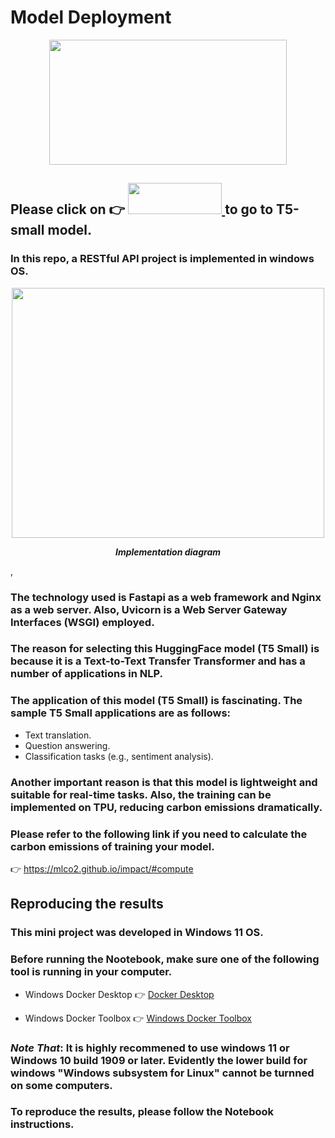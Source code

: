# Model Deployment

<p align="center">
  <img width="380" height="200" src="https://miro.medium.com/max/1280/0*xfXDPjASztwmJlOa.gif">
</p>



## Please click on 👉  [<img src="https://camo.githubusercontent.com/b253a30b83a0724f3f74f3f58236fb49ced8d7b27cb15835c9978b54e444ab08/68747470733a2f2f68756767696e67666163652e636f2f64617461736574732f68756767696e67666163652f646f63756d656e746174696f6e2d696d616765732f7265736f6c76652f6d61696e2f7472616e73666f726d6572735f6c6f676f5f6e616d652e706e67" width="150" height="50"/> ](https://huggingface.co/t5-small)  to go to T5-small model.


### In this repo, a RESTful API project is implemented in windows OS.

<p align="center">
  <img width="500" height="400" src="https://user-images.githubusercontent.com/7599206/194110283-dd331832-234f-4e96-8cec-f258e987df39.png">
</p>

<b>
<p align="center" st>
  <em> Implementation diagram </em>
</p>
</b>,



<p align="center">
  <txt width="500" height="300" txt="Implementation diagram">
</p>

### The technology used is Fastapi as a web framework and Nginx as a web server. Also, Uvicorn is a Web Server Gateway Interfaces (WSGI) employed. 

### The reason for selecting this HuggingFace model (T5 Small) is because it is a Text-to-Text Transfer Transformer and has a number of applications in NLP. 

### The application of this model (T5 Small) is fascinating. The sample T5 Small applications are as follows:

* Text translation.
* Question answering.
* Classification tasks (e.g., sentiment analysis).

### Another important reason is that this model is lightweight and suitable for real-time tasks. Also, the training can be implemented on TPU, reducing carbon emissions dramatically. 

### Please refer to the following link if you need to calculate the carbon emissions of training your model. 

👉 https://mlco2.github.io/impact/#compute


## Reproducing the results

### This mini project was developed in Windows 11 OS.

### Before running the Nootebook, make sure one of the following tool is running in your computer.

* Windows Docker Desktop  👉 [Docker Desktop](https://docs.docker.com/engine/install/)


* Windows Docker Toolbox  👉 [Windows Docker Toolbox ](https://docs.bitnami.com/containers/how-to/install-docker-in-windows/)


### *Note That*: It is highly recommened to use windows 11 or Windows 10 build 1909 or later. Evidently the lower build for windows "Windows subsystem for Linux" cannot be turnned on some computers. 


### To reproduce the results, please follow the Notebook instructions. 






